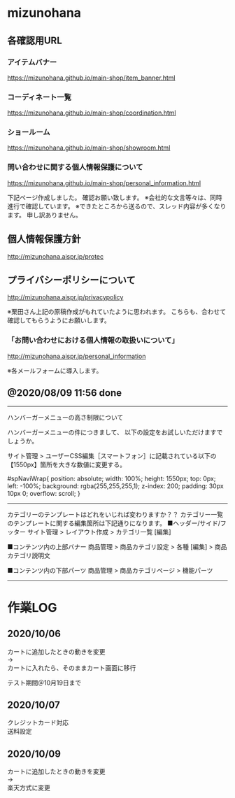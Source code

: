 # mizunohana

## 各確認用URL

### アイテムバナー

https://mizunohana.github.io/main-shop/item_banner.html


### コーディネート一覧

https://mizunohana.github.io/main-shop/coordination.html


### ショールーム
https://mizunohana.github.io/main-shop/showroom.html


### 問い合わせに関する個人情報保護について
https://mizunohana.github.io/main-shop/personal_information.html




下記ページ作成しました。
確認お願い致します。
※会社的な文言等々は、同時進行で確認しています。
※できたところから送るので、スレッド内容が多くなります。
申し訳ありません。

## 個人情報保護方針
http://mizunohana.aispr.jp/protec

## プライバシーポリシーについて
http://mizunohana.aispr.jp/privacypolicy

※栗田さん上記の原稿作成がもれていたように思われます。
こちらも、合わせて確認してもらうようにお願いします。

### 「お問い合わせにおける個人情報の取扱いについて」
http://mizunohana.aispr.jp/personal_information

※各メールフォームに導入します。

@2020/08/09 11:56 done
---

---
ハンバーガーメニューの高さ制限について

ハンバーガーメニューの件につきまして、
以下の設定をお試しいただけますでしょうか。

サイト管理 > ユーザーCSS編集［スマートフォン］に記載されている以下の
【1550px】箇所を大きな数値に変更する。

#spNaviWrap{
  position: absolute;
  width: 100%;
  height: 1550px;
  top: 0px; left: -100%;
  background: rgba(255,255,255,1);
  z-index:  200;
  padding: 30px 10px 0;
        overflow: scroll;
}

---
カテゴリーのテンプレートはどれをいじれば変わりますか？？
カテゴリー一覧のテンプレートに関する編集箇所は下記通りになります。
■ヘッダー/サイド/フッター
サイト管理 > レイアウト作成 > カテゴリ一覧 [編集]

■コンテンツ内の上部バナー
商品管理 > 商品カテゴリ設定 > 各種 [編集] > 商品カテゴリ説明文

■コンテンツ内の下部パーツ
商品管理 > 商品カテゴリページ > 機能パーツ


---

# 作業LOG

## 2020/10/06
カートに追加したときの動きを変更  
→  
カートに入れたら、そのままカート画面に移行

テスト期間＠10月19日まで

## 2020/10/07 
クレジットカード対応  
送料設定  


## 2020/10/09  
カートに追加したときの動きを変更  
→  
楽天方式に変更